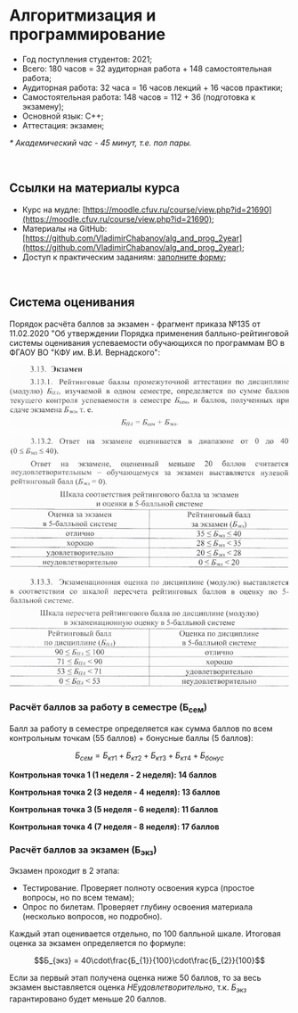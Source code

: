 # Алгоритмизация и программирование

- Год поступления студентов: 2021;
- Всего: 180 часов = 32 аудиторная работа + 148 самостоятельная работа;
- Аудиторная работа: 32 часа = 16 часов лекций + 16 часов практики;
- Самостоятельная работа: 148 часов = 112 + 36 (подготовка к экзамену);
- Основной язык: С++;
- Аттестация: экзамен;

*\* Академический час - 45 минут, т.е. пол пары.*

<br>

## Ссылки на материалы курса

- Курс на мудле: [https://moodle.cfuv.ru/course/view.php?id=21690](https://moodle.cfuv.ru/course/view.php?id=21690);
- Материалы на GitHub: [https://github.com/VladimirChabanov/alg_and_prog_2year](https://github.com/VladimirChabanov/alg_and_prog_2year);
- Доступ к практическим заданиям: [заполните форму](https://docs.google.com/forms/d/e/1FAIpQLSdSMPWvcgfM0_Zvoet8sF-B6_vPutoaIJooca8dl4mkN2crAw/viewform?usp=sf_link);

<br>

## Система оценивания

Порядок расчёта баллов за экзамен - фрагмент приказа №135 от 11.02.2020 "Об утверждении Порядка применения балльно-рейтинговой системы оценивания успеваемости обучающихся по программам ВО в ФГАОУ ВО "КФУ им. В.И. Вернадского":

![Фрагмент приказа](./img/score_1.png)

![Фрагмент приказа](./img/score_2.png)

![Фрагмент приказа](./img/score_3.png)

### Расчёт баллов за работу в семестре (Б<sub>сем</sub>)

Балл за работу в семестре определяется как сумма баллов по всем контрольным точкам (55 баллов) + бонусные баллы (5 баллов):

$$Б_{сем} = Б_{кт1} + Б_{кт2} + Б_{кт3} + Б_{кт4} + Б_{бонус}$$

**Контрольная точка 1 (1 неделя - 2 неделя): 14 баллов**

**Контрольная точка 2 (3 неделя - 4 неделя): 13 баллов**

**Контрольная точка 3 (5 неделя - 6 неделя): 11 баллов**

**Контрольная точка 4 (7 неделя - 8 неделя): 17 баллов**

### Расчёт баллов за экзамен (Б<sub>экз</sub>)

Экзамен проходит в 2 этапа:

- Тестирование. Проверяет полноту освоения курса (простое вопросы, но по всем темам);
- Опрос по билетам. Проверяет глубину освоения материала (несколько вопросов, но подробно).

Каждый этап оценивается отдельно, по 100 балльной шкале. Итоговая оценка за экзамен определяется по формуле:

$$Б_{экз} = 40\cdot\frac{Б_{1}}{100}\cdot\frac{Б_{2}}{100}$$

Если за первый этап получена оценка ниже 50 баллов, то за весь экзамен выставляется оценка *НЕудовлетворительно*, т.к. $Б_{экз}$ гарантировано будет меньше 20 баллов.
